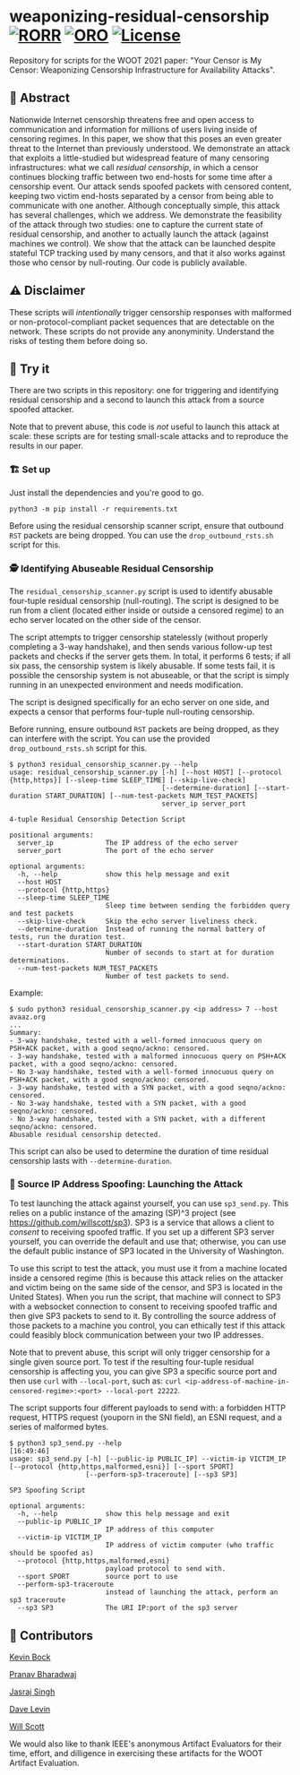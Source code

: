 # weaponizing-residual-censorship [![RORR](https://img.shields.io/badge/IEEE%20Results%20Reproduced%20(ROR--R)-PASSED-green.svg)](https://shields.io/) [![ORO](https://img.shields.io/badge/IEEE%20Open%20Research%20Objects%20(ORO)-PASSED-green.svg)](https://shields.io/) [![License](https://img.shields.io/badge/License-BSD%203--Clause-blue.svg)](https://opensource.org/licenses/BSD-3-Clause)

Repository for scripts for the WOOT 2021 paper: "Your Censor is My Censor: Weaponizing
Censorship Infrastructure for Availability Attacks".

## 📝 Abstract

Nationwide Internet censorship threatens free and open access to communication and information
for millions of users living inside of censoring regimes. In this paper, we show that this poses
an even greater threat to the Internet than previously understood. We demonstrate an attack that
exploits a little-studied but widespread feature of many censoring infrastructures: what we call
_residual censorship_, in which a censor continues blocking traffic between two end-hosts for some
time after a censorship event. Our attack sends spoofed packets with censored content, keeping
two victim end-hosts separated by a censor from being able to communicate with one another.
Although conceptually simple, this attack has several challenges, which we address. We
demonstrate the feasibility of the attack through two studies: one to capture the current state
of residual censorship, and another to actually launch the attack (against machines we control).
We show that the attack can be launched despite stateful TCP tracking used by many censors, and
that it also works against those who censor by null-routing. Our code is publicly available.

## ⚠️ Disclaimer 

These scripts will _intentionally_ trigger censorship responses with malformed or
non-protocol-compliant packet sequences that are detectable on the network. These scripts do not
provide any anonyminity. Understand the risks of testing them before doing so.

## 🏃 Try it

There are two scripts in this repository: one for triggering and identifying residual censorship
and a second to launch this attack from a source spoofed attacker.

Note that to prevent abuse, this code is *not* useful to launch this attack at scale: these
scripts are for testing small-scale attacks and to reproduce the results in our paper.

### 🏗 Set up

Just install the dependencies and you're good to go. 
```
python3 -m pip install -r requirements.txt
```

Before using the residual censorship scanner script, ensure that outbound `RST` packets are
being dropped. You can use the `drop_outbound_rsts.sh` script for this. 

### 🕵️ Identifying Abuseable Residual Censorship

The `residual_censorship_scanner.py` script is used to identify abusable four-tuple residual
censorship (null-routing). The script is designed to be run from a client (located either inside
or outside a censored regime) to an echo server located on the other side of the censor.

The script attempts to trigger censorship statelessly (without properly completing a 3-way
handshake), and then sends various follow-up test packets and checks if the server gets them. In
total, it performs 6 tests; if all six pass, the censorship system is likely abusable. If some
tests fail, it is possible the censorship system is not abuseable, or that the script is simply
running in an unexpected environment and needs modification.

The script is designed specifically for an echo server on one side, and expects a censor that
performs four-tuple null-routing censorship.

Before running, ensure outbound `RST` packets are being dropped, as they can interfere with the script.
You can use the provided `drop_outbound_rsts.sh` script for this.

```
$ python3 residual_censorship_scanner.py --help                      
usage: residual_censorship_scanner.py [-h] [--host HOST] [--protocol {http,https}] [--sleep-time SLEEP_TIME] [--skip-live-check]
                                      [--determine-duration] [--start-duration START_DURATION] [--num-test-packets NUM_TEST_PACKETS]
                                      server_ip server_port

4-tuple Residual Censorship Detection Script

positional arguments:
  server_ip             The IP address of the echo server
  server_port           The port of the echo server

optional arguments:
  -h, --help            show this help message and exit
  --host HOST
  --protocol {http,https}
  --sleep-time SLEEP_TIME
                        Sleep time between sending the forbidden query and test packets
  --skip-live-check     Skip the echo server liveliness check.
  --determine-duration  Instead of running the normal battery of tests, run the duration test.
  --start-duration START_DURATION
                        Number of seconds to start at for duration determinations.
  --num-test-packets NUM_TEST_PACKETS
                        Number of test packets to send.
```

Example:
```
$ sudo python3 residual_censorship_scanner.py <ip address> 7 --host avaaz.org
...
Summary:
- 3-way handshake, tested with a well-formed innocuous query on PSH+ACK packet, with a good seqno/ackno: censored.
- 3-way handshake, tested with a malformed innocuous query on PSH+ACK packet, with a good seqno/ackno: censored.
- No 3-way handshake, tested with a well-formed innocuous query on PSH+ACK packet, with a good seqno/ackno: censored.
- 3-way handshake, tested with a SYN packet, with a good seqno/ackno: censored.
- No 3-way handshake, tested with a SYN packet, with a good seqno/ackno: censored.
- No 3-way handshake, tested with a SYN packet, with a different seqno/ackno: censored.
Abusable residual censorship detected.
```

This script can also be used to determine the duration of time residual censorship lasts with `--determine-duration`.


### 🚀 Source IP Address Spoofing: Launching the Attack

To test launching the attack against yourself, you can use `sp3_send.py`. This relies on a
public instance of the amazing (SP)^3 project (see https://github.com/willscott/sp3). SP3 is a
service that allows a client to _consent_ to receiving spoofed traffic. If you set up a
different SP3 server yourself, you can override the default and use that; otherwise, you can use
the default public instance of SP3 located in the University of Washington.

To use this script to test the attack, you must use it from a machine located inside a censored
regime (this is because this attack relies on the attacker and victim being on the same side of
the censor, and SP3 is located in the United States). When you run the script, that machine will
connect to SP3 with a websocket connection to consent to receiving spoofed traffic and then give
SP3 packets to send to it. By controlling the source address of those packets to a machine you
control, you can ethically test if this attack could feasibly block communication between your
two IP addresses.

Note that to prevent abuse, this script will only trigger censorship for a single given source
port. To test if the resulting four-tuple residual censorship is affecting you, you can give SP3
a specific source port and then use `curl` with `--local-port`, such as: `curl <ip-address-of-machine-in-censored-regime>:<port> --local-port 22222`.

The script supports four different payloads to send with: a forbidden HTTP request, HTTPS
request (youporn in the SNI field), an ESNI request, and a series of malformed bytes.

```
$ python3 sp3_send.py --help                                                              [16:49:46]
usage: sp3_send.py [-h] [--public-ip PUBLIC_IP] --victim-ip VICTIM_IP [--protocol {http,https,malformed,esni}] [--sport SPORT]
                   [--perform-sp3-traceroute] [--sp3 SP3]

SP3 Spoofing Script

optional arguments:
  -h, --help            show this help message and exit
  --public-ip PUBLIC_IP
                        IP address of this computer
  --victim-ip VICTIM_IP
                        IP address of victim computer (who traffic should be spoofed as)
  --protocol {http,https,malformed,esni}
                        payload protocol to send with.
  --sport SPORT         source port to use
  --perform-sp3-traceroute
                        instead of launching the attack, perform an sp3 traceroute
  --sp3 SP3             The URI IP:port of the sp3 server
```

## 👷 Contributors
 
[Kevin Bock](https://www.cs.umd.edu/~kbock/)

[Pranav Bharadwaj](https://github.com/pbokc)

[Jasraj Singh](https://github.com/jasrajsingh1)

[Dave Levin](https://www.cs.umd.edu/~dml/)

[Will Scott](https://github.com/willscott)

We would also like to thank IEEE's anonymous Artifact Evaluators for their time, effort, and dilligence in exercising these artifacts for the WOOT Artifact Evaluation. 
